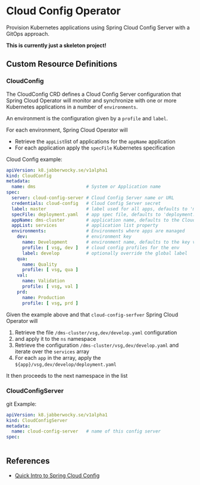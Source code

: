 # Cloud Config Operator
Provision Kubernetes applications using Spring Cloud Config Server 
with a GitOps approach.

__This is currently just a skeleton project!__

 
## Custom Resource Definitions
### CloudConfig
The CloudConfig CRD defines a Cloud Config Server configuration that Spring Cloud
Operator will monitor and synchronize with one or more Kubernetes applications in
a number of `environments`.

An environment is the configuration given by a `profile` and `label`.

For each environment, Spring Cloud Operator will

* Retrieve the `appList`list of applications for the `appName` application
* For each application apply the `specFile` Kubernetes specification

Cloud Config example:

```yaml
apiVersion: k8.jabberwocky.se/v1alpha1
kind: CloudConfig
metadata:
  name: dms                   # System or Application name 
spec:
  server: cloud-config-server # Cloud Config Server name or URL
  credentials: cloud-config   # Cloud Config Server secret 
  label: master               # label used for all apps, defaults to 'master'
  specFile: deployment.yaml   # app spec file, defaults to 'deployment.yaml'
  appName: dms-cluster        # application name, defaults to the CloudConfig name
  appList: services           # application list property
  environments:               # Environments where apps are managed
    dev:                      # environment key
      name: Development       # environment name, defaults to the key value
      profile: [ vsg, dev ]   # cloud config profiles for the env
      label: develop          # optionally override the global label
    qua:
      name: Quality
      profile: [ vsg, qua ]
    val:
      name: Validation
      profile: [ vsg, val ]
    prd:
      name: Production
      profile: [ vsg, prd ]
```

Given the example above and that `cloud-config-serfver` Spring Cloud Operator will 

1. Retrieve the file `/dms-cluster/vsg,dev/develop.yaml` configuration
1. and apply it to the `ns` namespace
1. Retrieve the configuration `/dms-cluster/vsg,dev/develop.yaml` and iterate over the `services` array
1. For each `app` in the array, apply the `${app}/vsg,dev/develop/deployment.yaml`

It then proceeds to the next namespace in the list

### CloudConfigServer
git
Example:

```yaml
apiVersion: k8.jabberwocky.se/v1alpha1
kind: CloudConfigServer
metadata:
  name: cloud-config-server   # name of this config server
spec:
   

```

## References
* [Quick Intro to Spring Cloud Config](https://www.baeldung.com/spring-cloud-configuration)
